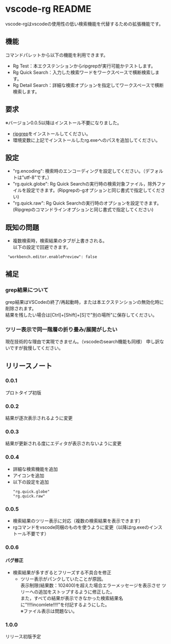 # vscode-rg README

vscode-rgはvscodeの使用性の低い検索機能を代替するための拡張機能です。

## 機能
コマンドパレットから以下の機能を利用できます。
- Rg Test：本エクステンションからripgrepが実行可能かテストします。
- Rg Quick Search：入力した検索ワードをワークスペースで横断検索します。
- Rg Detail Search：詳細な検索オプションを指定してワークスペースで横断検索します。

## 要求

※バージョン0.0.5以降はインストール不要になりました。

- [ripgrep](https://github.com/BurntSushi/ripgrep/releases)をインストールしてください。
- 環境変数に上記でインストールしたrg.exeへのパスを追加してください。

## 設定
- "rg.encoding": 検索時のエンコーディングを設定してください。（デフォルトは"utf-8"です。）
- "rg.quick.globe": Rg Quick Searchの実行時の検索対象ファイル，除外ファイルを設定できます。(Ripgrepの-gオプションと同じ書式で指定してください)
- "rg.quick.raw": Rg Quick Searchの実行時のオプションを設定できます。(Ripgrepのコマンドラインオプションと同じ書式で指定してください)

## 既知の問題
- 複数検索時，検索結果のタブが上書きされる。<br/>
以下の設定で回避できます。

```
 "workbench.editor.enablePreview": false
```

## 補足
### grep結果について
grep結果はVSCodeの終了/再起動時，または本エクステンションの無効化時に削除されます。<br/>
結果を残したい場合は[Ctrl]+[Shift]+[S]で"別の場所"に保存してください。

### ツリー表示で同一階層の折り畳み/展開がしたい
現在技術的な理由で実現できません。（vscodeのsearch機能も同様）
申し訳ないですが我慢してください。

## リリースノート
### 0.0.1
プロトタイプ初版

### 0.0.2
結果が逐次表示されるように変更

### 0.0.3
結果が更新される度にエディタが表示されないように変更

### 0.0.4
- 詳細な検索機能を追加
- アイコンを追加
- 以下の設定を追加
    ```
    "rg.quick.globe"
    "rg.quick.raw"
    ```
### 0.0.5
- 検索結果のツリー表示に対応（複数の検索結果を表示できます）
- rgコマンドをvscode同梱のものを使うように変更（以降はrg.exeのインストール不要です）

### 0.0.6
#### バグ修正
- 検索結果が多すぎるとフリーズする不具合を修正
    - ツリー表示がパンクしていたことが原因。<br>
        表示制限(結果数：102400)を超えた場合エラーメッセージを表示させ
        ツリーへの追加をストップするように修正した。<br>
        また，すべての結果が表示できなかった検索結果名に"!!!!incomlete!!!!"を付記するようにした。<br>
        ※ファイル表示は問題ない。

### 1.0.0
リリース初版予定
